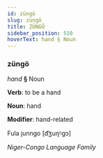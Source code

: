 ```yaml
---
id: züngö
slug: züngö
title: ZÜNGÖ
sidebar_position: 510
hoverText: hand § Noun
---
```


### züngö

*hand* **§** Noun

**Verb**: to be a hand

**Noun**: hand

**Modifier**: hand-related

Fula junngo [d͡ʒuŋᵑɡɔ]

*Niger-Congo Language Family*